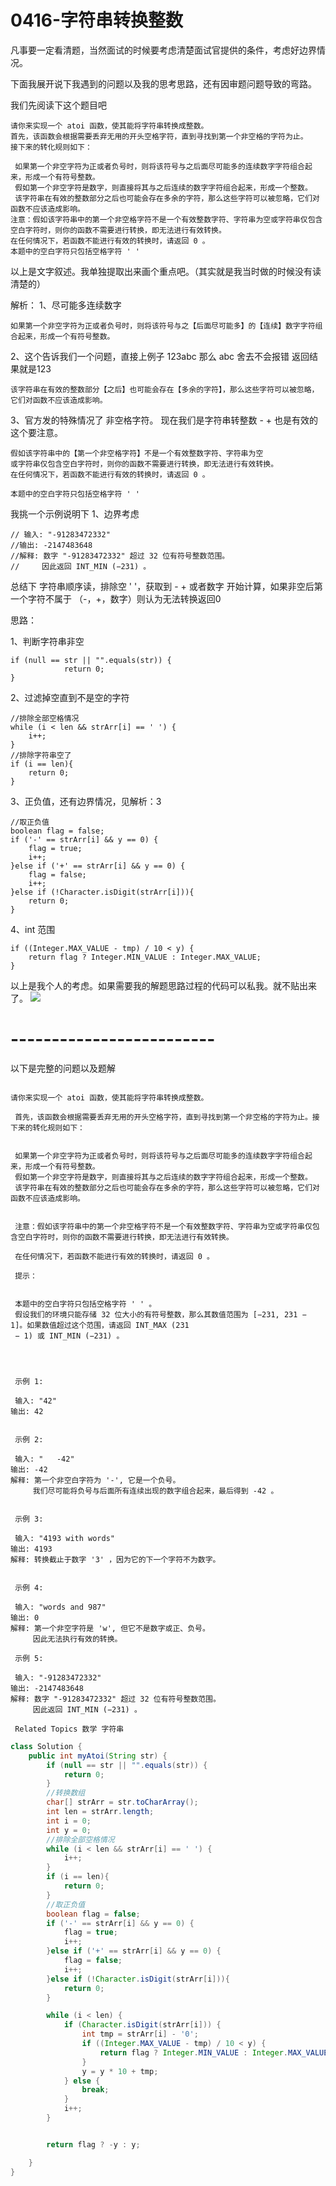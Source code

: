 # 0416-字符串转换整数

凡事要一定看清题，当然面试的时候要考虑清楚面试官提供的条件，考虑好边界情况。

下面我展开说下我遇到的问题以及我的思考思路，还有因审题问题导致的弯路。

我们先阅读下这个题目吧

```
请你来实现一个 atoi 函数，使其能将字符串转换成整数。 
首先，该函数会根据需要丢弃无用的开头空格字符，直到寻找到第一个非空格的字符为止。
接下来的转化规则如下： 
 
 如果第一个非空字符为正或者负号时，则将该符号与之后面尽可能多的连续数字字符组合起来，形成一个有符号整数。 
 假如第一个非空字符是数字，则直接将其与之后连续的数字字符组合起来，形成一个整数。 
 该字符串在有效的整数部分之后也可能会存在多余的字符，那么这些字符可以被忽略，它们对函数不应该造成影响。 
注意：假如该字符串中的第一个非空格字符不是一个有效整数字符、字符串为空或字符串仅包含空白字符时，则你的函数不需要进行转换，即无法进行有效转换。 
在任何情况下，若函数不能进行有效的转换时，请返回 0 。 
本题中的空白字符只包括空格字符 ' ' 

```

以上是文字叙述。我单独提取出来画个重点吧。（其实就是我当时做的时候没有读清楚的）

解析：
1、尽可能多连续数字
```
如果第一个非空字符为正或者负号时，则将该符号与之【后面尽可能多】的【连续】数字字符组合起来，形成一个有符号整数。 
```
2、这个告诉我们一个问题，直接上例子 123abc 那么 abc 舍去不会报错 返回结果就是123
```
该字符串在有效的整数部分【之后】也可能会存在【多余的字符】，那么这些字符可以被忽略，它们对函数不应该造成影响。
```
3、官方发的特殊情况了  非空格字符。 现在我们是字符串转整数  - + 也是有效的 这个要注意。
```
假如该字符串中的【第一个非空格字符】不是一个有效整数字符、字符串为空
或字符串仅包含空白字符时，则你的函数不需要进行转换，即无法进行有效转换。 
在任何情况下，若函数不能进行有效的转换时，请返回 0 。

本题中的空白字符只包括空格字符 ' ' 
```

我挑一个示例说明下
1、边界考虑
```
// 输入: "-91283472332"
//输出: -2147483648
//解释: 数字 "-91283472332" 超过 32 位有符号整数范围。
//     因此返回 INT_MIN (−231) 。
```

总结下 
字符串顺序读，排除空 ' '，获取到 - + 或者数字 开始计算，如果非空后第一个字符不属于 （-，+，数字）则认为无法转换返回0

思路：

1、判断字符串非空
```
if (null == str || "".equals(str)) {
            return 0;
}
```
2、过滤掉空直到不是空的字符
```
//排除全部空格情况
while (i < len && strArr[i] == ' ') {
    i++;
}
//排除字符串空了
if (i == len){
    return 0;
}
```
3、正负值，还有边界情况，见解析：3
```
//取正负值
boolean flag = false;
if ('-' == strArr[i] && y == 0) {
    flag = true;
    i++;
}else if ('+' == strArr[i] && y == 0) {
    flag = false;
    i++;
}else if (!Character.isDigit(strArr[i])){
    return 0;
}
```

4、int 范围
```
if ((Integer.MAX_VALUE - tmp) / 10 < y) {
    return flag ? Integer.MIN_VALUE : Integer.MAX_VALUE;
}
```

以上是我个人的考虑。如果需要我的解题思路过程的代码可以私我。就不贴出来了。
![](img/0416_1.png)


# -------------------------

以下是完整的问题以及题解
```

请你来实现一个 atoi 函数，使其能将字符串转换成整数。 

 首先，该函数会根据需要丢弃无用的开头空格字符，直到寻找到第一个非空格的字符为止。接下来的转化规则如下： 

 
 如果第一个非空字符为正或者负号时，则将该符号与之后面尽可能多的连续数字字符组合起来，形成一个有符号整数。 
 假如第一个非空字符是数字，则直接将其与之后连续的数字字符组合起来，形成一个整数。 
 该字符串在有效的整数部分之后也可能会存在多余的字符，那么这些字符可以被忽略，它们对函数不应该造成影响。 
 

 注意：假如该字符串中的第一个非空格字符不是一个有效整数字符、字符串为空或字符串仅包含空白字符时，则你的函数不需要进行转换，即无法进行有效转换。 

 在任何情况下，若函数不能进行有效的转换时，请返回 0 。 

 提示： 

 
 本题中的空白字符只包括空格字符 ' ' 。 
 假设我们的环境只能存储 32 位大小的有符号整数，那么其数值范围为 [−231, 231 − 1]。如果数值超过这个范围，请返回 INT_MAX (231
 − 1) 或 INT_MIN (−231) 。 
 

 

 示例 1: 

 输入: "42"
输出: 42
 

 示例 2: 

 输入: "   -42"
输出: -42
解释: 第一个非空白字符为 '-', 它是一个负号。
     我们尽可能将负号与后面所有连续出现的数字组合起来，最后得到 -42 。
 

 示例 3: 

 输入: "4193 with words"
输出: 4193
解释: 转换截止于数字 '3' ，因为它的下一个字符不为数字。
 

 示例 4: 

 输入: "words and 987"
输出: 0
解释: 第一个非空字符是 'w', 但它不是数字或正、负号。
     因此无法执行有效的转换。

 示例 5:

 输入: "-91283472332"
输出: -2147483648
解释: 数字 "-91283472332" 超过 32 位有符号整数范围。
     因此返回 INT_MIN (−231) 。

 Related Topics 数学 字符串

```

```java
class Solution {
    public int myAtoi(String str) {
        if (null == str || "".equals(str)) {
            return 0;
        }
        //转换数组
        char[] strArr = str.toCharArray();
        int len = strArr.length;
        int i = 0;
        int y = 0;
        //排除全部空格情况
        while (i < len && strArr[i] == ' ') {
            i++;
        }
        if (i == len){
            return 0;
        }
        //取正负值
        boolean flag = false;
        if ('-' == strArr[i] && y == 0) {
            flag = true;
            i++;
        }else if ('+' == strArr[i] && y == 0) {
            flag = false;
            i++;
        }else if (!Character.isDigit(strArr[i])){
            return 0;
        }

        while (i < len) {
            if (Character.isDigit(strArr[i])) {
                int tmp = strArr[i] - '0';
                if ((Integer.MAX_VALUE - tmp) / 10 < y) {
                    return flag ? Integer.MIN_VALUE : Integer.MAX_VALUE;
                }
                y = y * 10 + tmp;
            } else {
                break;
            }
            i++;
        }


        return flag ? -y : y;

    }
}

```
